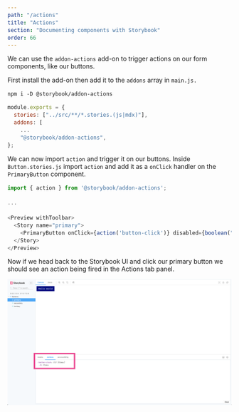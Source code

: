 ```yaml
---
path: "/actions"
title: "Actions"
section: "Documenting components with Storybook"
order: 66
---
```


We can use the `addon-actions` add-on to trigger actions on our form components, like our buttons.

First install the add-on then add it to the `addons` array in `main.js.`

```
npm i -D @storybook/addon-actions
```

```js
module.exports = {
  stories: ["../src/**/*.stories.(js|mdx)"],
  addons: [
    ...
    "@storybook/addon-actions",
};
```

We can now import `action` and trigger it on our buttons. Inside `Button.stories.js` import `action` and add it as a `onClick` handler on the `PrimaryButton` component.

```js
import { action } from '@storybook/addon-actions';

...

<Preview withToolbar>
  <Story name="primary">
    <PrimaryButton onClick={action('button-click')} disabled={boolean("Disabled", false)}>Hello world</PrimaryButton>
  </Story>
</Preview>
```

Now if we head back to the Storybook UI and click our primary button we should see an action being fired in the Actions tab panel.

![Actions](images/action.png)
